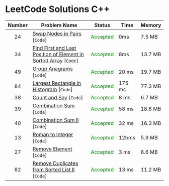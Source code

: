 # LeetCode Solutions C++

| Number | Problem Name                                                                | Status                                    | Time   | Memory  |
|:------:|-----------------------------------------------------------------------------|-------------------------------------------|--------|---------|
|   24   | [Swap Nodes in Pairs](/24.cpp) [`Code`]                                     | <span style="color:green">Accepted</span> | 0ms    | 7.5 MB  |
|   34   | [Find First and Last Position of Element in Sorted Array](/34.cpp) [`Code`] | <span style="color:green">Accepted</span> | 8ms    | 13.7 MB |
|   49   | [Group Anagrams](/49.cpp) [`Code`]                                          | <span style="color:green">Accepted</span> | 20 ms  | 19.7 MB |
|   84   | [Largest Rectangle in Histogram](/84.cpp) [`Code`]                          | <span style="color:green">Accepted</span> | 175 ms | 77.3 MB |
|   38   | [Count and Say](/38.cpp) [`Code`]                                           | <span style="color:green">Accepted</span> | 8 ms   | 6.7 MB  |
|   39   | [Combination Sum](/39.cpp) [`Code`]                                         | <span style="color:green">Accepted</span> | 58 ms  | 18.8 MB |
|   40   | [Combination Sum II](/40.cpp) [`Code`]                                      | <span style="color:green">Accepted</span> | 32 ms  | 16.3 MB |
|   13   | [Roman to Integer](/13.cpp) [`Code`]                                        | <span style="color:green">Accepted</span> | 12bms  | 5.9 MB  |
|   27   | [Remove Element](/27.cpp) [`Code`]                                          | <span style="color:green">Accepted</span> | 3 ms   | 8.6 MB  |
|   82   | [Remove Duplicates from Sorted List II](/82.cpp) [`Code`]                   | <span style="color:green">Accepted</span> | 13 ms  | 11.2 MB |
